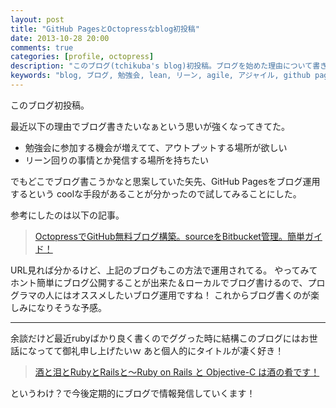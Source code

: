 ```yaml
---
layout: post
title: "GitHub PagesとOctopressなblog初投稿"
date: 2013-10-28 20:00
comments: true
categories: [profile, octopress]
description: "このブログ(tchikuba's blog)初投稿。ブログを始めた理由について書きました"
keywords: "blog, ブログ, 勉強会, lean, リーン, agile, アジャイル, github pages, octopress, bitbucket, ruby, rails"
---
```

このブログ初投稿。

最近以下の理由でブログ書きたいなぁという思いが強くなってきてた。

* 勉強会に参加する機会が増えてて、アウトプットする場所が欲しい
* リーン回りの事情とか発信する場所を持ちたい

でもどこでブログ書こうかなと思案していた矢先、GitHub Pagesをブログ運用するという
coolな手段があることが分かったので試してみることにした。

参考にしたのは以下の記事。

> [OctopressでGitHub無料ブログ構築。sourceをBitbucket管理。簡単ガイド！](http://morizyun.github.io/blog/octopress-gitpage-minimum-install-guide/)

URL見れば分かるけど、上記のブログもこの方法で運用されてる。
やってみてホント簡単にブログ公開することが出来た＆ローカルでブログ書けるので、プログラマの人にはオススメしたいブログ運用ですね！
これからブログ書くのが楽しみになりそうな予感。

- - -

余談だけど最近rubyばかり良く書くのでググった時に結構このブログにはお世話になってて御礼申し上げたいｗ
あと個人的にタイトルが凄く好き！

> [酒と泪とRubyとRailsと～Ruby on Rails と Objective-C は酒の肴です！](http://morizyun.github.io/)

というわけ？で今後定期的にブログで情報発信していくます！
